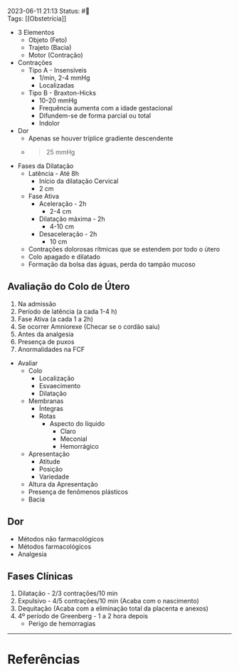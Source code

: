 2023-06-11 21:13
Status: #🌱  
Tags: [[Obstetrícia]]
<br/>
- 3 Elementos
	- Objeto (Feto)
	- Trajeto (Bacia)
	- Motor (Contração)
- Contrações
	- Tipo A - Insensíveis
		- 1/min, 2-4 mmHg
		- Localizadas
	- Tipo B - Braxton-Hicks
		- 10-20 mmHg
		- Frequência aumenta com a idade gestacional
		- Difundem-se de forma parcial ou total
		- Indolor
- Dor
	- Apenas se houver tríplice gradiente descendente
	- >25 mmHg
- Fases da Dilatação
	- Latência - Até 8h
		- Início da dilatação Cervical
		- 2 cm
	- Fase Ativa
		- Aceleração - 2h
			- 2-4 cm
		- Dilatação máxima - 2h
			- 4-10 cm
		- Desaceleração - 2h
			- 10 cm
	- Contrações dolorosas rítmicas que se estendem por todo o útero
	- Colo apagado e dilatado
	- Formação da bolsa das águas, perda do tampão mucoso
## Avaliação do Colo de Útero
1. Na admissão
2. Período de latência (a cada 1-4 h)
3. Fase Ativa (a cada 1 a 2h)
4. Se ocorrer Amniorexe (Checar se o cordão saiu)
5. Antes da analgesia
6. Presença de puxos
7. Anormalidades na FCF
- Avaliar
	- Colo
		- Localização
		- Esvaecimento
		- Dilatação
	- Membranas
		- Íntegras
		- Rotas
			- Aspecto do líquido
				- Claro
				- Meconial
				- Hemorrágico
	- Apresentação
		- Atitude
		- Posição
		- Variedade
	- Altura da Apresentação
	- Presença de fenômenos plásticos
	- Bacia
## Dor
- Métodos não farmacológicos
- Métodos farmacológicos
- Analgesia
## Fases Clínicas
1. Dilatação - 2/3 contrações/10 min
2. Expulsivo - 4/5 contrações/10 min (Acaba com o nascimento)
3. Dequitação (Acaba com a eliminação total da placenta e anexos)
4. 4º período de Greenberg - 1 a 2 hora depois
	- Perigo de hemorragias
____
# Referências

